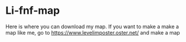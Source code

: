 # Li-fnf-map
Here is where you can download my map. If you want to make a make a map like me, go to https://www.levelimposter.oster.net/ and make a map 
